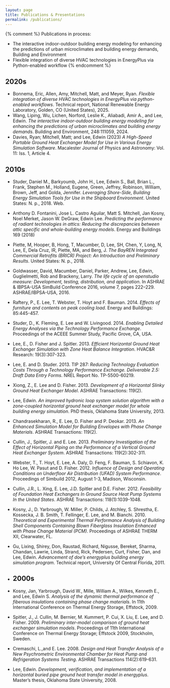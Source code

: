 ```yaml
---
layout: page
title: Publications & Presentations
permalink: /publications/
---
```


{% comment %}
Publications in process: 
- The interactive indoor-outdoor building energy modeling for enhancing the predictions of urban microclimates and building energy demands, Building and Environment
- Flexible integration of diverse HVAC technologies in EnergyPlus via Python-enabled workflow
{% endcomment %}

## 2020s
- Bonnema, Eric, Allen, Amy, Mitchell, Matt, and Meyer, Ryan. _Flexible integration of diverse HVAC technologies in EnergyPlus via python-enabled workflows_. Technical report, National Renewable Energy Laboratory, Golden, CO (United States), 2025.
- Wang, Liping, Wu, Lichen, Norford, Leslie K., Aliabadi, Amir A., and Lee, Edwin. _The interactive indoor-outdoor building energy modeling for enhancing the predictions of urban microclimates and building energy demands_. Building and Environment, 248:111059, 2024.
- Davies, Ryan; Mitchell, Matt; and Lee, Edwin (2023) _A High-Speed Portable Ground Heat Exchanger Model for Use in Various Energy Simulation Software_. Macalester Journal of Physics and Astronomy: Vol. 11: Iss. 1, Article 4.

## 2010s
- Studer, Daniel M., Barkyoumb, John H., Lee, Edwin S., Ball, Brian L., Frank, Stephen M., Holland, Eugene, Green, Jeffrey, Robinson, William, Brown, Jeff, and Golda, Jennifer. _Leveraging Shore-Side, Building Energy Simulation Tools for Use in the Shipboard Environment_. United States: N. p., 2018. Web.
- Anthony D. Fontanini, Jose L. Castro Aguilar, Matt S. Mitchell, Jan Kosny, Noel Merket, Jason W. DeGraw, Edwin Lee. _Predicting the performance of radiant technologies in attics: Reducing the discrepancies between attic specific and whole-building energy models_. Energy and Buildings 169 (2018)
- Piette, M, Hooper, B, Hong, T, Macumber, D, Lee, SH, Chen, Y, Long, N, Lee, E, Dela Cruz, IR, Piette, MA, and Berg, J. _The BayREN Integrated Commercial Retrofits (BRICR) Project: An Introduction and Preliminary Results_. United States: N. p., 2018.
- Goldwasser, David, Macumber, Daniel, Parker, Andrew, Lee, Edwin, Guglielmetti, Rob and Brackeny, Larry. _The life cycle of an openstudio measure: Development, testing, distribution, and application_. In ASHRAE & IBPSA-USA SimBuild Conference 2016, volume 7, pages 222–229. ASHRAE/IBPSA-USA, 2016.
- Raftery, P., E. Lee, T. Webster, T. Hoyt and F. Bauman.  2014.  _Effects of furniture and contents on peak cooling load_.  Energy and Buildings: 85:445-457.
- Studer, D., K. Fleming, E. Lee and W. Livingood.  2014.  _Enabling Detailed Energy Analyses via the Technology Performance Exchange_.  Proceedings of the ACEEE Summer Study, Pacific Grove, CA, USA.
- Lee, E., D. Fisher and J. Spitler. 2013. _Efficient Horizontal Ground Heat Exchanger Simulation with Zone Heat Balance Integration_. HVAC&R Research: 19(3):307-323.
- Lee, E. and D. Studer. 2013. TIP 287: _Reducing Technology Evaluation Costs Through a Technology Performance Exchange. Deliverable 2.5: Draft Data Entry Forms_. NREL Report No. TP-5500-60219.
- Xiong, Z., E. Lee and D. Fisher. 2013. _Development of a Horizontal Slinky Ground Heat Exchanger Model_. ASHRAE Transactions: 119(2).
- Lee, Edwin. _An improved hydronic loop system solution algorithm with a zone-coupled horizontal ground heat exchanger model for whole building energy simulation_. PhD thesis, Oklahoma State University, 2013.
- Chandrasekharan, R., E. Lee, D. Fisher and P. Deokar. 2013. _An Enhanced Simulation Model for Building Envelopes with Phase Change Materials_. ASHRAE Transactions: 119(2).
- Cullin, J., Spitler, J. and E. Lee. 2013. _Preliminary Investigation of the Effect of Horizontal Piping on the Performance of a Vertical Ground Heat Exchanger System_. ASHRAE Transactions: 119(2):302-311.
- Webster, T., T. Hoyt, E. Lee, A. Daly, D. Feng, F. Bauman, S. Schiavon, K. Ho Lee, W. Pasut and D. Fisher. 2012. _Influence of Design and Operating Conditions on Underfloor Air Distribution (UFAD) System Performance_. Proceedings of Simbuild 2012, August 1-3, Madison, Wisconsin.
- Cullin, J.R., L. Xing, E. Lee, J.D. Spitler and D.E. Fisher. 2012. _Feasibility of Foundation Heat Exchangers In Ground Source Heat Pump Systems In the United States_. ASHRAE Transactions: 118(1):1039-1048.
- Kosny, J., D. Yarbrough, W. Miller, P. Childs, J. Atchley, S. Shrestha, E. Kossecka, J. B. Smith, T. Fellinger, E. Lee, and M. Bianchi. 2010. _Theoretical and Experimental Thermal Performance Analysis of Building Shell Components Containing Blown Fiberglass Insulation Enhanced with Phase Change Material (PCM)_. Proceedings of ASHRAE THERM XII, Clearwater, FL.
- Gu, Lixing, Shirey, Don, Raustad, Richard, Nigusse, Bereket, Sharma, Chandan, Lawrie, Linda, Strand, Rick, Pedersen, Curt, Fisher, Dan, and Lee, Edwin. _Advancement of doe’s energyplus building energy simulation program_. Technical report, University Of Central Florida, 2011.

- ## 2000s
- Kosny, Jan, Yarbrough, David W., Mille, William A., Wilkes, Kenneth E., and Lee, Edwin S. _Analysis of the dynamic thermal performance of fiberous insulations containing phase change materials_. In 11th International Conference on Thermal Energy Storage, Effstock, 2009.
- Spitler, J., J. Cullin, M. Bernier, M. Kummert, P. Cui, X. Liu, E. Lee, and D. Fisher. 2009. _Preliminary inter-model comparison of ground heat exchanger simulation models_. Proceedings of 11th International Conference on Thermal Energy Storage; Effstock 2009, Stockholm, Sweden.
- Cremaschi, L.,and E. Lee. 2008. _Design and Heat Transfer Analysis of a New Psychrometric Environmental Chamber for Heat Pump and Refrigeration Systems Testing_. ASHRAE Transactions 114(2):619-631.
- Lee, Edwin. _Development, verification, and implementation of a horizontal buried pipe ground heat transfer model in energyplus_. Master’s thesis, Oklahoma State University, 2008.